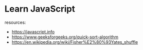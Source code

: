 # Learn JavaScript

resources:

- https://javascript.info
- https://www.geeksforgeeks.org/quick-sort-algorithm
- https://en.wikipedia.org/wiki/Fisher%E2%80%93Yates_shuffle
